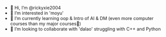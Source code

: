 - 👋 Hi, I’m @rickyxie2004
- 👀 I’m interested in 'moyu'
- 🌱 I’m currently learning oop & Intro of AI & DM (even more computer courses than my major courses👀)
- 💞️ I’m looking to collaborate with 'dalao'
struggling with C++ and Python

<!---
rickyxie2004/rickyxie2004 is a ✨ special ✨ repository because its `README.md` (this file) appears on your GitHub profile.
You can click the Preview link to take a look at your changes.
--->
